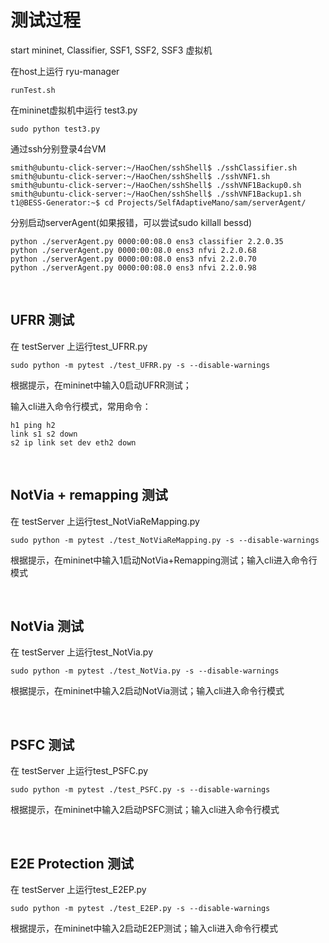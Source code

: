# 测试过程

start mininet, Classifier, SSF1, SSF2, SSF3 虚拟机

在host上运行 ryu-manager

```shell
runTest.sh
```

在mininet虚拟机中运行 test3.py 

```shell
sudo python test3.py
```

通过ssh分别登录4台VM
```
smith@ubuntu-click-server:~/HaoChen/sshShell$ ./sshClassifier.sh
smith@ubuntu-click-server:~/HaoChen/sshShell$ ./sshVNF1.sh
smith@ubuntu-click-server:~/HaoChen/sshShell$ ./sshVNF1Backup0.sh
smith@ubuntu-click-server:~/HaoChen/sshShell$ ./sshVNF1Backup1.sh
t1@BESS-Generator:~$ cd Projects/SelfAdaptiveMano/sam/serverAgent/
```

分别启动serverAgent(如果报错，可以尝试sudo killall bessd)
```
python ./serverAgent.py 0000:00:08.0 ens3 classifier 2.2.0.35
python ./serverAgent.py 0000:00:08.0 ens3 nfvi 2.2.0.68
python ./serverAgent.py 0000:00:08.0 ens3 nfvi 2.2.0.70
python ./serverAgent.py 0000:00:08.0 ens3 nfvi 2.2.0.98
```


<br />

## UFRR 测试

在 testServer 上运行test_UFRR.py

```
sudo python -m pytest ./test_UFRR.py -s --disable-warnings
```


根据提示，在mininet中输入0启动UFRR测试；

输入cli进入命令行模式，常用命令：

```
h1 ping h2
link s1 s2 down
s2 ip link set dev eth2 down 
```

<br />

## NotVia + remapping 测试

在 testServer 上运行test_NotViaReMapping.py

```
sudo python -m pytest ./test_NotViaReMapping.py -s --disable-warnings
```

根据提示，在mininet中输入1启动NotVia+Remapping测试；输入cli进入命令行模式

<br />

## NotVia 测试

在 testServer 上运行test_NotVia.py

```
sudo python -m pytest ./test_NotVia.py -s --disable-warnings
```

根据提示，在mininet中输入2启动NotVia测试；输入cli进入命令行模式


<br />

## PSFC 测试

在 testServer 上运行test_PSFC.py

```
sudo python -m pytest ./test_PSFC.py -s --disable-warnings
```

根据提示，在mininet中输入2启动PSFC测试；输入cli进入命令行模式


<br />

## E2E Protection 测试

在 testServer 上运行test_E2EP.py

```
sudo python -m pytest ./test_E2EP.py -s --disable-warnings
```

根据提示，在mininet中输入2启动E2EP测试；输入cli进入命令行模式
